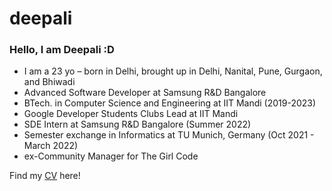 # deepali

### Hello, I am Deepali :D

- I am a 23 yo – born in Delhi, brought up in Delhi, Nanital, Pune, Gurgaon, and Bhiwadi
- Advanced Software Developer at Samsung R&D Bangalore
- BTech. in Computer Science and Engineering at IIT Mandi (2019-2023)
- Google Developer Students Clubs Lead at IIT Mandi 
- SDE Intern at Samsung R&D Bangalore (Summer 2022)
- Semester exchange in Informatics at TU Munich, Germany (Oct 2021 - March 2022)
- ex-Community Manager for The Girl Code 


Find my [CV](https://github.com/deepalisingh11/deepali/blob/main/DeepaliSingh_CV.pdf) here!
